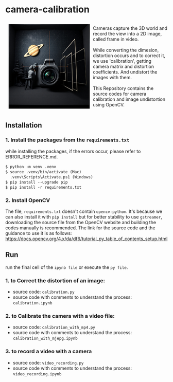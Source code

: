 # camera-calibration

<style>
  calibration {
    display: flex;
    flex-direction: row;
  }

  img {
    margin: 10px;
  }
</style>

<calibration>
  <img src = "./asset/0212_camera.jpg" width = 50%/>
  <p>
    Cameras capture the 3D world and record the view into a 2D image, called frame in video. 
    </br></br>
    While converting the dimesion, distortion occurs and to correct it, we use 'calibration', getting camera matrix and distortion coefficients. And undistort the images with them.
    </br></br>
    This Repository contains the source codes for camera calibration and image undistortion using OpenCV.
  </p>
</calibration>

## Installation

### 1. Install the packages from the `requirements.txt`

while installing the packages, if the errors occur, please refer to ERROR_REFERENCE.md.

    
    $ python -m venv .venv
    $ source .venv/bin/activate (Mac)
      .venv\Scripts\Activate.ps1 (Windows)
    $ pip install --upgrade pip
    $ pip install -r requirements.txt
    

### 2. Install OpenCV </br>
The file, `requirements.txt` doesn't contain `opencv-python`. It's because we can also install it with `pip install` but for better stability to use `gstreamer`, downloading the source file from the OpenCV website and building the codes manually is recommended. The link for the source code and the guidance to use it is as follows:
    https://docs.opencv.org/4.x/da/df6/tutorial_py_table_of_contents_setup.html


## Run

run the final cell of the `ipynb file` or execute the `py file`.

### 1. to Correct the distortion of an image:
- source code: `calibration.py`
- source code with comments to understand the process: `calibration.ipynb`

### 2. to Calibrate the camera with a video file:
- source code: `calibration_with_mp4.py`
- source code with comments to understand the process: `calibration_with_mjepg.ipynb`

### 3. to record a video with a camera
- source code: `video_recording.py`
- source code with comments to understand the process: `video_recording.ipynb`